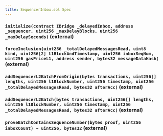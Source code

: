 ```yaml
---
title: SequencerInbox.sol Spec
---
```


### `initialize(contract IBridge _delayedInbox, address _sequencer, uint256 _maxDelayBlocks, uint256 _maxDelaySeconds)` (external)

### `forceInclusion(uint256 _totalDelayedMessagesRead, uint8 kind, uint256[2] l1BlockAndTimestamp, uint256 inboxSeqNum, uint256 gasPriceL1, address sender, bytes32 messageDataHash)` (external)

### `addSequencerL2BatchFromOrigin(bytes transactions, uint256[] lengths, uint256 l1BlockNumber, uint256 timestamp, uint256 _totalDelayedMessagesRead, bytes32 afterAcc)` (external)

### `addSequencerL2Batch(bytes transactions, uint256[] lengths, uint256 l1BlockNumber, uint256 timestamp, uint256 _totalDelayedMessagesRead, bytes32 afterAcc)` (external)

### `proveBatchContainsSequenceNumber(bytes proof, uint256 inboxCount) → uint256, bytes32` (external)
